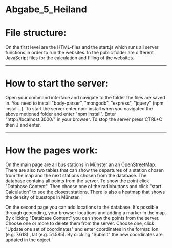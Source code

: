 # Abgabe_5_Heiland

# File structure:

On the first level are the HTML-files and the start.js which runs all server
functions in order to run the websites. In the public folder are different
JavaScript files for the calculation and filling of the websites.

________________________
# How to start the server:

Open your command interface and navigate to the folder the files are saved in.
You need to install "body-parser", "mongodb", "express", "jquery" (npm install...).
To start the server enter npm install when you navigated the above metioned folder
and enter "npm install". Enter "http://localhost:3000/" in your browser.
To stop the server press CTRL+C then J and enter.

______________
# How the pages work:

On the main page are all bus stations in Münster an an OpenStreetMap. There are
also two tables that can show the departures of a station chosen from the map
and the next stations chosen from the database. The database contains all
points from the server. To show the point click "Database Content". Then choose
one of the radiobuttons and click "start Calculation" to see the closest stations.
There is also a heatmap that shows the density of busstops in Münster.

On the second page you can add locations to the database. It's possible through
geocoding, your browser locations and adding a marker in the map. By clicking
"Database Content" you can show the points from the server. Choose one or more
to delete them from the server. Choose one, click "Update one set of coordinates"
and enter coordinates in the format: lon (e.g. 7.618) , lat (e.g. 51.585).
By clicking "Submit" the new coordinates are updated in the object.
